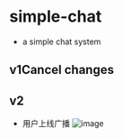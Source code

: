 
# simple-chat
- a simple chat system
## v1Cancel changes

## v2
- 用户上线广播
![image](https://user-images.githubusercontent.com/25606868/140687830-b4235a62-84ef-4d37-a063-9f34af4d13a2.png)

